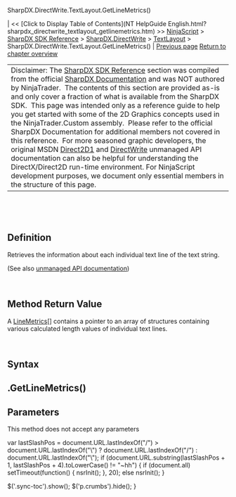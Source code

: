 ﻿










 


SharpDX.DirectWrite.TextLayout.GetLineMetrics()







| &lt;&lt; [Click to Display Table of Contents](NT HelpGuide English.html?sharpdx_directwrite_textlayout_getlinemetrics.htm) &gt;&gt;
 [NinjaScript](ninjascript.htm) &gt; [SharpDX SDK Reference](sharpdx_sdk_reference.htm) &gt; [SharpDX.DirectWrite](sharpdx_directwrite.htm) &gt; [TextLayout](sharpdx_directwrite_textlayout.htm) &gt;
SharpDX.DirectWrite.TextLayout.GetLineMetrics() | [Previous page](sharpdx_directwrite_textlayout.htm)
[Return to chapter overview](sharpdx_directwrite_textlayout.htm)












|  |
| --- |
| Disclaimer: The [SharpDX SDK Reference](sharpdx_sdk_reference.htm) section was compiled from the official [SharpDX Documentation](http://sharpdx.org/) and was NOT authored by NinjaTrader.  The contents of this section are provided as-is and only cover a fraction of what is available from the SharpDX SDK.  This page was intended only as a reference guide to help you get started with some of the 2D Graphics concepts used in the NinjaTrader.Custom assembly.  Please refer to the official SharpDX Documentation for additional members not covered in this reference.  For more seasoned graphic developers, the original MSDN [Direct2D1](https://msdn.microsoft.com/en-us/library/windows/desktop/dd370990.aspx) and [DirectWrite](https://msdn.microsoft.com/en-us/library/windows/desktop/dd368038.aspx) unmanaged API documentation can also be helpful for understanding the DirectX/Direct2D run-time environment. For NinjaScript development purposes, we document only essential members in the structure of this page. |



 


 


Definition
----------


Retrieves the information about each individual text line of the text string. 


(See also [unmanaged API documentation](https://msdn.microsoft.com/en-us/library/dd316763(v=vs.85).aspx))


 


Method Return Value
-------------------


A [LineMetrics](sharpdx_directwrite_linemetrics.htm)[] contains a pointer to an array of structures containing various calculated length values of individual text lines.


 


Syntax
------


<textlayout>.GetLineMetrics()
-----------------------------



Parameters
----------


This method does not accept any parameters





 
 var lastSlashPos = document.URL.lastIndexOf("/") &gt; document.URL.lastIndexOf("\\") ? document.URL.lastIndexOf("/") : document.URL.lastIndexOf("\\");
 if (document.URL.substring(lastSlashPos + 1, lastSlashPos + 4).toLowerCase() != "~hh") {
 if (document.all) setTimeout(function() {
 nsrInit();
 }, 20);
 else nsrInit();
 }
 
 
 $('.sync-toc').show();
 $('p.crumbs').hide();
 }
 
 
 



</textlayout>